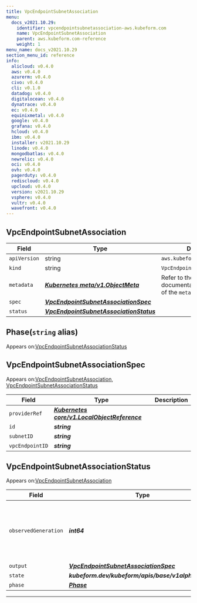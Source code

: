 ```yaml
---
title: VpcEndpointSubnetAssociation
menu:
  docs_v2021.10.29:
    identifier: vpcendpointsubnetassociation-aws.kubeform.com
    name: VpcEndpointSubnetAssociation
    parent: aws.kubeform.com-reference
    weight: 1
menu_name: docs_v2021.10.29
section_menu_id: reference
info:
  alicloud: v0.4.0
  aws: v0.4.0
  azurerm: v0.4.0
  civo: v0.4.0
  cli: v0.1.0
  datadog: v0.4.0
  digitalocean: v0.4.0
  dynatrace: v0.4.0
  ec: v0.4.0
  equinixmetal: v0.4.0
  google: v0.4.0
  grafana: v0.4.0
  hcloud: v0.4.0
  ibm: v0.4.0
  installer: v2021.10.29
  linode: v0.4.0
  mongodbatlas: v0.4.0
  newrelic: v0.4.0
  oci: v0.4.0
  ovh: v0.4.0
  pagerduty: v0.4.0
  rediscloud: v0.4.0
  upcloud: v0.4.0
  version: v2021.10.29
  vsphere: v0.4.0
  vultr: v0.4.0
  wavefront: v0.4.0
---
```


## VpcEndpointSubnetAssociation
| Field | Type | Description |
| ------ | ----- | ----------- |
| `apiVersion` | string | `aws.kubeform.com/v1alpha1` |
|    `kind` | string | `VpcEndpointSubnetAssociation` |
| `metadata` | ***[Kubernetes meta/v1.ObjectMeta](https://v1-18.docs.kubernetes.io/docs/reference/generated/kubernetes-api/v1.18/#objectmeta-v1-meta)***|Refer to the Kubernetes API documentation for the fields of the `metadata` field.|
| `spec` | ***[VpcEndpointSubnetAssociationSpec](#vpcendpointsubnetassociationspec)***||
| `status` | ***[VpcEndpointSubnetAssociationStatus](#vpcendpointsubnetassociationstatus)***||
## Phase(`string` alias)

Appears on:[VpcEndpointSubnetAssociationStatus](#vpcendpointsubnetassociationstatus)

## VpcEndpointSubnetAssociationSpec

Appears on:[VpcEndpointSubnetAssociation](#vpcendpointsubnetassociation), [VpcEndpointSubnetAssociationStatus](#vpcendpointsubnetassociationstatus)

| Field | Type | Description |
| ------ | ----- | ----------- |
| `providerRef` | ***[Kubernetes core/v1.LocalObjectReference](https://v1-18.docs.kubernetes.io/docs/reference/generated/kubernetes-api/v1.18/#localobjectreference-v1-core)***||
| `id` | ***string***||
| `subnetID` | ***string***||
| `vpcEndpointID` | ***string***||
## VpcEndpointSubnetAssociationStatus

Appears on:[VpcEndpointSubnetAssociation](#vpcendpointsubnetassociation)

| Field | Type | Description |
| ------ | ----- | ----------- |
| `observedGeneration` | ***int64***| ***(Optional)*** Resource generation, which is updated on mutation by the API Server.|
| `output` | ***[VpcEndpointSubnetAssociationSpec](#vpcendpointsubnetassociationspec)***| ***(Optional)*** |
| `state` | ***kubeform.dev/kubeform/apis/base/v1alpha1.State***| ***(Optional)*** |
| `phase` | ***[Phase](#phase)***| ***(Optional)*** |
---

